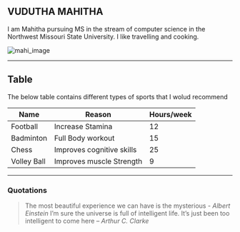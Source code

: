 ## VUDUTHA MAHITHA
I am Mahitha pursuing MS in the stream of computer science in the Northwest Missouri State University. I like travelling and cooking.

![mahi_image](https://github.com/MahithaVudutha/my2-vudutha/assets/143000682/92ea7494-de34-4098-938d-f05a26802a6b)

---------------------------

## Table
The below table contains different types of sports that I wolud recommend

| Name | Reason | Hours/week |
| --------- | ----------------- | ------------------ |  
| Football  | Increase Stamina | 12 |
| Badminton | Full Body workout | 15 |
| Chess | Improves cognitive skills | 25 |
| Volley Ball | Improves muscle Strength | 9 | 

-------------------------------

### Quotations
> The most beautiful experience we can have is the mysterious - *Albert Einstein*
> I’m sure the universe is full of intelligent life. It’s just been too intelligent to come here – *Arthur C. Clarke* 